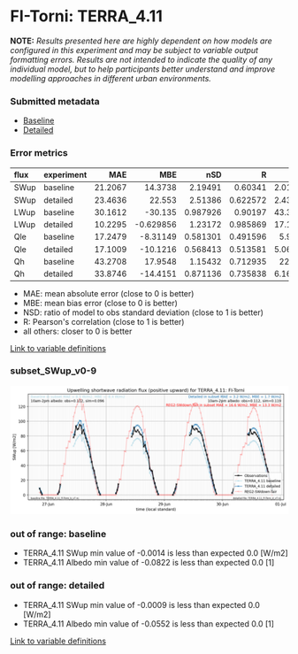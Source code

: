 # FI-Torni: TERRA_4.11

**NOTE:** *Results presented here are highly dependent on how models are configured in this experiment and may be subject to variable output formatting errors. Results are not intended to indicate the quality of any individual model, but to help participants better understand and improve modelling approaches in different urban environments.*

### Submitted metadata

- [Baseline](TERRA_4.11_FI-Torni_baseline_attrs.md)
- [Detailed](TERRA_4.11_FI-Torni_detailed_attrs.md)

### Error metrics

| flux   | experiment   |     MAE |        MBE |      nSD |        R |      5th |     95th |    RMSE |    cRMSE |      AMBE |     1-nSD |       1-R |   nSkewness |   nKurtosis |   Overlap |
|:-------|:-------------|--------:|-----------:|---------:|---------:|---------:|---------:|--------:|---------:|----------:|----------:|----------:|------------:|------------:|----------:|
| SWup   | baseline     | 21.2067 |  14.3738   | 2.19491  | 0.60341  |  2.01774 |  85.3773 | 50.8194 | 1.7801   | 14.3738   | 1.19491   | 0.39659   |    4.96714  |  10.97      |  0.148927 |
| SWup   | detailed     | 23.4636 |  22.553    | 2.51386  | 0.622572 |  2.43293 | 134.36   | 60.4146 | 2.04679  | 22.553    | 1.51386   | 0.377428  |    4.46848  |   9.0513    |  0.135576 |
| LWup   | baseline     | 30.1612 | -30.135    | 0.987926 | 0.90197  | 43.3748  |  41.3871 | 37.0575 | 0.44027  | 30.135    | 0.0120754 | 0.0980298 |    2.01358  |   0.193209  |  0.194412 |
| LWup   | detailed     | 10.2295 |  -0.629856 | 1.23172  | 0.985869 | 17.1503  |  23.1551 | 14.5869 | 0.2975   |  0.629856 | 0.23172   | 0.0141311 |    0.3868   |   0.157623  |  0.138869 |
| Qle    | baseline     | 17.2479 |  -8.31149  | 0.581301 | 0.491596 |  5.9106  |  25.3233 | 28.9087 | 0.875431 |  8.31149  | 0.418699  | 0.508404  |    0.178857 |   0.527519  |  0.321767 |
| Qle    | detailed     | 17.1009 | -10.1216   | 0.568413 | 0.513581 |  5.06316 |  26.8053 | 29.016  | 0.859791 | 10.1216   | 0.431587  | 0.486419  |    0.184856 |   0.570408  |  0.385509 |
| Qh     | baseline     | 43.2708 |  17.9548   | 1.15432  | 0.712935 | 22.855   |  65.6665 | 61.2307 | 0.828581 | 17.9548   | 0.154321  | 0.287065  |    0.181355 |   0.0812587 |  0.242648 |
| Qh     | detailed     | 33.8746 | -14.4151   | 0.871136 | 0.735838 |  6.16819 |  16.6454 | 50.8717 | 0.690541 | 14.4151   | 0.128866  | 0.264162  |    0.268979 |   0.294797  |  0.271395 |

 - MAE: mean absolute error (close to 0 is better)
 - MBE: mean bias error (close to 0 is better)
 - NSD: ratio of model to obs standard deviation (close to 1 is better)
 - R: Pearson's correlation (close to 1 is better)
 - all others: closer to 0 is better

[Link to variable definitions](../modelattrs/variable_definitions.md)

### <a name="subset_swup_v0-9"></a>subset_SWup_v0-9
[![TERRA_4.11_FI-Torni_subset_SWup_v0-9.png](TERRA_4.11_FI-Torni_subset_SWup_v0-9.png)](TERRA_4.11_FI-Torni_subset_SWup_v0-9.png)

### out of range: baseline

 - TERRA_4.11 SWup min value of -0.0014 is less than expected 0.0 [W/m2]
 - TERRA_4.11 Albedo min value of -0.0822 is less than expected 0.0 [1]

### out of range: detailed

 - TERRA_4.11 SWup min value of -0.0009 is less than expected 0.0 [W/m2]
 - TERRA_4.11 Albedo min value of -0.0552 is less than expected 0.0 [1]


[Link to variable definitions](../modelattrs/variable_definitions.md)

